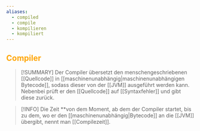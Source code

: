 ```yaml
---
aliases:
  - compiled
  - compile
  - kompilieren
  - kompiliert
---
```

## <font color = "orange">Compiler</font>

>[!SUMMARY]
>Der Compiler übersetzt den menschengeschriebenen [[Quellcode]] in [[maschinenunabhängig|maschinenunabhängigen Bytecode]], sodass dieser von der [[JVM]] ausgeführt werden kann.
>Nebenbei prüft er den [[Quellcode]] auf [[Syntaxfehler]] und gibt diese zurück.

>[!INFO]
>Die Zeit **von dem Moment, ab dem der Compiler startet, bis zu dem, wo er den [[maschinenunabhängig|Bytecode]] an die [[JVM]] übergibt, nennt man [[Compilezeit]].

